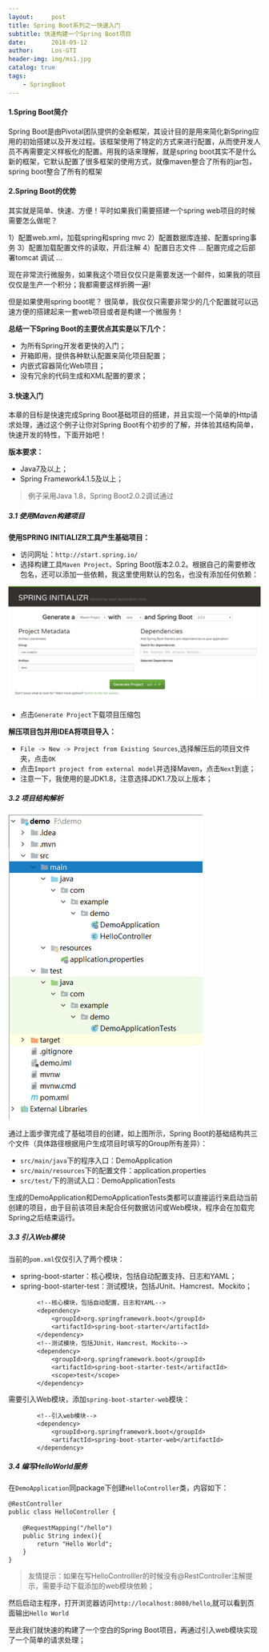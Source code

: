 ```yaml
---
layout:     post
title: Spring Boot系列之一快速入门
subtitle: 快速构建一个Spring Boot项目
date:       2018-05-12
author:     Los-GTI
header-img: img/ms1.jpg
catalog: true
tags:
    - SpringBoot
---
```



#### 1.Spring Boot简介

Spring Boot是由Pivotal团队提供的全新框架，其设计目的是用来简化新Spring应用的初始搭建以及开发过程。该框架使用了特定的方式来进行配置，从而使开发人员不再需要定义样板化的配置。用我的话来理解，就是spring boot其实不是什么新的框架，它默认配置了很多框架的使用方式，就像maven整合了所有的jar包，spring boot整合了所有的框架

#### 2.Spring Boot的优势

其实就是简单、快速、方便！平时如果我们需要搭建一个spring web项目的时候需要怎么做呢？

1）配置web.xml，加载spring和spring mvc
2）配置数据库连接、配置spring事务
3）配置加载配置文件的读取，开启注解
4）配置日志文件
…
配置完成之后部署tomcat 调试
…

现在非常流行微服务，如果我这个项目仅仅只是需要发送一个邮件，如果我的项目仅仅是生产一个积分；我都需要这样折腾一遍!

但是如果使用spring boot呢？
很简单，我仅仅只需要非常少的几个配置就可以迅速方便的搭建起来一套web项目或者是构建一个微服务！

**总结一下Spring Boot的主要优点其实是以下几个：**
- 为所有Spring开发者更快的入门；
- 开箱即用，提供各种默认配置来简化项目配置；
- 内嵌式容器简化Web项目；
- 没有冗余的代码生成和XML配置的要求；

#### 3.快速入门

本章的目标是快速完成Spring Boot基础项目的搭建，并且实现一个简单的Http请求处理，通过这个例子让你对Spring Boot有个初步的了解，并体验其结构简单，快速开发的特性，下面开始吧！

**版本要求：**
- Java7及以上；
- Spring Framework4.1.5及以上；

> 例子采用Java 1.8，Spring Boot2.0.2调试通过

##### 3.1 使用Maven构建项目

**使用SPRING INITIALIZR工具产生基础项目：**

- 访问网址：`http://start.spring.io/`
- 选择构建工具`Maven Project`、Spring Boot版本2.0.2。根据自己的需要修改包名，还可以添加一些依赖，我这里使用默认的包名，也没有添加任何依赖：

![](https://raw.githubusercontent.com/Los-GTI/Los-GTI.github.io/master/img/SpringBoot/springboot1.png)

- 点击`Generate Project`下载项目压缩包

**解压项目包并用IDEA将项目导入：**

- `File -> New -> Project from Existing Sources`,选择解压后的项目文件夹，点击`OK`
- 点击`Import project from external model`并选择Maven，点击`Next`到底；
- 注意一下，我使用的是JDK1.8，注意选择JDK1.7及以上版本；


##### 3.2 项目结构解析

![](https://raw.githubusercontent.com/Los-GTI/Los-GTI.github.io/master/img/SpringBoot/springboot2.png)

通过上面步骤完成了基础项目的创建，如上图所示，Spring Boot的基础结构共三个文件（具体路径根据用户生成项目时填写的Group所有差异）：

- `src/main/java`下的程序入口：DemoApplication
- `src/main/resources`下的配置文件：application.properties
- `src/test/`下的测试入口：DemoApplicationTests

生成的DemoApplication和DemoApplicationTests类都可以直接运行来启动当前创建的项目，由于目前该项目未配合任何数据访问或Web模块，程序会在加载完Spring之后结束运行。

##### 3.3 引入Web模块

当前的`pom.xml`仅仅引入了两个模块：

- spring-boot-starter：核心模块，包括自动配置支持、日志和YAML；
- spring-boot-starter-test：测试模块，包括JUnit、Hamcrest、Mockito；

```
		<!--核心模块，包括自动配置，日志和YAML-->
		<dependency>
			<groupId>org.springframework.boot</groupId>
			<artifactId>spring-boot-starter</artifactId>
		</dependency>
        <!--测试模块，包括JUnit，Hamcrest、Mockito-->
		<dependency>
			<groupId>org.springframework.boot</groupId>
			<artifactId>spring-boot-starter-test</artifactId>
			<scope>test</scope>
		</dependency>
```

需要引入Web模块，添加`spring-boot-starter-web`模块：

```
		<!--引入web模块-->
        <dependency>
            <groupId>org.springframework.boot</groupId>
            <artifactId>spring-boot-starter-web</artifactId>
        </dependency>
```

##### 3.4 编写HelloWorld服务

在`DemoApplication`同package下创建`HelloController`类，内容如下：

```
@RestController
public class HelloController {

    @RequestMapping("/hello")
    public String index(){
        return "Hello World";
    }
}
```

> 友情提示：如果在写HelloControlller的时候没有@RestController注解提示，需要手动下载添加的web模块依赖；

然后启动主程序，打开浏览器访问`http://localhost:8080/hello`,就可以看到页面输出`Hello World`

至此我们就快速的构建了一个空白的Spring Boot项目，再通过引入web模块实现了一个简单的请求处理；
